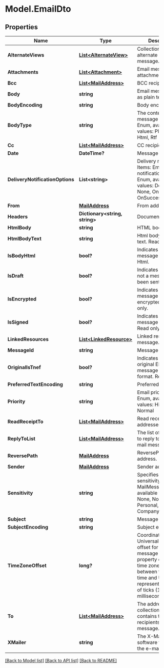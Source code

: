 # Model.EmailDto
## Properties
Name | Type | Description | Notes
------------ | ------------- | ------------- | -------------
**AlternateViews** | [**List&lt;AlternateView&gt;**](AlternateView.md) | Collection of alternate views of message.              | [optional] 
**Attachments** | [**List&lt;Attachment&gt;**](Attachment.md) | Email message attachments.              | [optional] 
**Bcc** | [**List&lt;MailAddress&gt;**](MailAddress.md) | BCC recipients.              | [optional] 
**Body** | **string** | Email message body as plain text.              | [optional] 
**BodyEncoding** | **string** | Body encoding.              | [optional] 
**BodyType** | **string** | The content type of message body. Enum, available values: PlainText, Html, Rtf | 
**Cc** | [**List&lt;MailAddress&gt;**](MailAddress.md) | CC recipients.              | [optional] 
**Date** | **DateTime?** | Message date.              | 
**DeliveryNotificationOptions** | **List&lt;string&gt;** | Delivery notifications. Items: Email delivery notification options. Enum, available values: Delay, Never, None, OnFailure, OnSuccess | [optional] 
**From** | [**MailAddress**](MailAddress.md) | From address.              | [optional] 
**Headers** | **Dictionary&lt;string, string&gt;** | Document headers.              | [optional] 
**HtmlBody** | **string** | HTML body.              | [optional] 
**HtmlBodyText** | **string** | Html body as plain text. Read only.              | [optional] 
**IsBodyHtml** | **bool?** | Indicates whether the message body is in Html.              | 
**IsDraft** | **bool?** | Indicates whether or not a message has been sent.              | 
**IsEncrypted** | **bool?** | Indicates whether the message is encrypted. Read only.              | 
**IsSigned** | **bool?** | Indicates whether the message is signed. Read only.              | 
**LinkedResources** | [**List&lt;LinkedResource&gt;**](LinkedResource.md) | Linked resources of message.              | [optional] 
**MessageId** | **string** | Message id.              | [optional] 
**OriginalIsTnef** | **bool?** | Indicates whether original EML message is in TNEF format. Read only.              | 
**PreferredTextEncoding** | **string** | Preferred encoding.              | [optional] 
**Priority** | **string** | Email priority status. Enum, available values: High, Low, Normal | 
**ReadReceiptTo** | [**List&lt;MailAddress&gt;**](MailAddress.md) | Read receipt addresses.              | [optional] 
**ReplyToList** | [**List&lt;MailAddress&gt;**](MailAddress.md) | The list of addresses to reply to for the mail message.              | [optional] 
**ReversePath** | [**MailAddress**](MailAddress.md) | ReversePath address.              | [optional] 
**Sender** | [**MailAddress**](MailAddress.md) | Sender address.              | [optional] 
**Sensitivity** | **string** | Specifies the sensitivity of a MailMessage. Enum, available values: None, Normal, Personal, Private, CompanyConfidential | 
**Subject** | **string** | Message subject.              | [optional] 
**SubjectEncoding** | **string** | Subject encoding.              | [optional] 
**TimeZoneOffset** | **long?** | Coordinated Universal Time (UTC) offset for the message dates. This property defines the time zone difference, between the local time and UTC represented as count of ticks (10 000 per millisecond).              | [optional] 
**To** | [**List&lt;MailAddress&gt;**](MailAddress.md) | The address collection that contains the recipients of message.              | [optional] 
**XMailer** | **string** | The X-Mailer the software that created the e-mail message.              | [optional] 



[[Back to Model list]](README.md#documentation-for-models) [[Back to API list]](README.md#documentation-for-api-endpoints) [[Back to README]](README.md)


